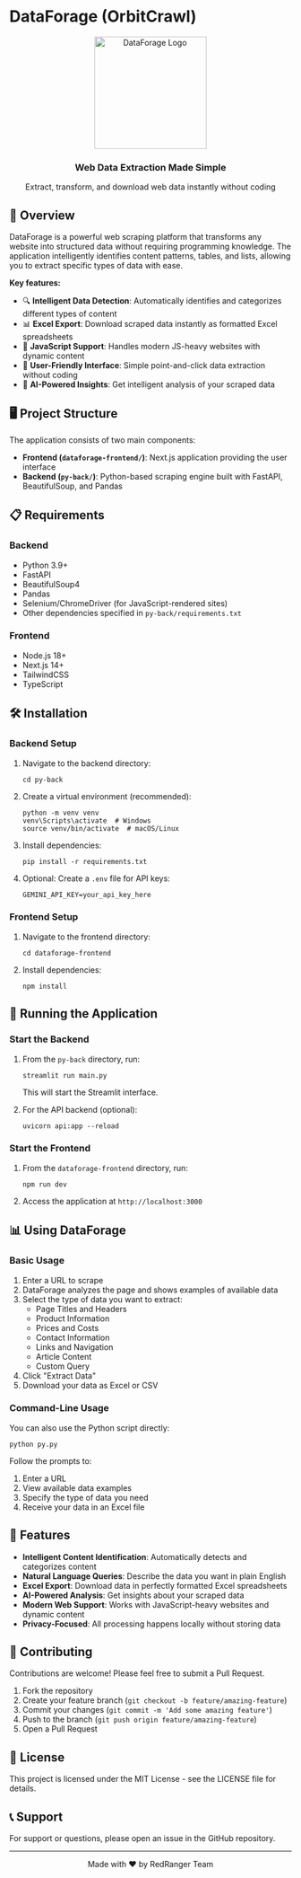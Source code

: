 # DataForage (OrbitCrawl)

<div align="center">
  <img src="dataforage-frontend/public/logo-df.jpg" alt="DataForage Logo" width="200"/>
  <h3>Web Data Extraction Made Simple</h3>
  <p>Extract, transform, and download web data instantly without coding</p>
</div>

## 🚀 Overview

DataForage is a powerful web scraping platform that transforms any website into structured data without requiring programming knowledge. The application intelligently identifies content patterns, tables, and lists, allowing you to extract specific types of data with ease.

**Key features:**

- 🔍 **Intelligent Data Detection**: Automatically identifies and categorizes different types of content
- 📊 **Excel Export**: Download scraped data instantly as formatted Excel spreadsheets
- 🔄 **JavaScript Support**: Handles modern JS-heavy websites with dynamic content
- 🔧 **User-Friendly Interface**: Simple point-and-click data extraction without coding
- 💬 **AI-Powered Insights**: Get intelligent analysis of your scraped data

## 🖥️ Project Structure

The application consists of two main components:

- **Frontend (`dataforage-frontend/`)**: Next.js application providing the user interface
- **Backend (`py-back/`)**: Python-based scraping engine built with FastAPI, BeautifulSoup, and Pandas

## 📋 Requirements

### Backend

- Python 3.9+
- FastAPI
- BeautifulSoup4
- Pandas
- Selenium/ChromeDriver (for JavaScript-rendered sites)
- Other dependencies specified in `py-back/requirements.txt`

### Frontend

- Node.js 18+
- Next.js 14+
- TailwindCSS
- TypeScript

## 🛠️ Installation

### Backend Setup

1. Navigate to the backend directory:

   ```
   cd py-back
   ```

2. Create a virtual environment (recommended):

   ```
   python -m venv venv
   venv\Scripts\activate  # Windows
   source venv/bin/activate  # macOS/Linux
   ```

3. Install dependencies:

   ```
   pip install -r requirements.txt
   ```

4. Optional: Create a `.env` file for API keys:

   ```
   GEMINI_API_KEY=your_api_key_here
   ```

### Frontend Setup

1. Navigate to the frontend directory:

   ```
   cd dataforage-frontend
   ```

2. Install dependencies:

   ```
   npm install
   ```

## 🚀 Running the Application

### Start the Backend

1. From the `py-back` directory, run:

   ```
   streamlit run main.py
   ```

   This will start the Streamlit interface.

2. For the API backend (optional):

   ```
   uvicorn api:app --reload
   ```

### Start the Frontend

1. From the `dataforage-frontend` directory, run:

   ```
   npm run dev
   ```

2. Access the application at `http://localhost:3000`

## 📊 Using DataForage

### Basic Usage

1. Enter a URL to scrape
2. DataForage analyzes the page and shows examples of available data
3. Select the type of data you want to extract:
   - Page Titles and Headers
   - Product Information
   - Prices and Costs
   - Contact Information
   - Links and Navigation
   - Article Content
   - Custom Query
4. Click "Extract Data"
5. Download your data as Excel or CSV

### Command-Line Usage

You can also use the Python script directly:

```
python py.py
```

Follow the prompts to:

1. Enter a URL
2. View available data examples
3. Specify the type of data you need
4. Receive your data in an Excel file

## 🧩 Features

- **Intelligent Content Identification**: Automatically detects and categorizes content
- **Natural Language Queries**: Describe the data you want in plain English
- **Excel Export**: Download data in perfectly formatted Excel spreadsheets
- **AI-Powered Analysis**: Get insights about your scraped data
- **Modern Web Support**: Works with JavaScript-heavy websites and dynamic content
- **Privacy-Focused**: All processing happens locally without storing data

## 🤝 Contributing

Contributions are welcome! Please feel free to submit a Pull Request.

1. Fork the repository
2. Create your feature branch (`git checkout -b feature/amazing-feature`)
3. Commit your changes (`git commit -m 'Add some amazing feature'`)
4. Push to the branch (`git push origin feature/amazing-feature`)
5. Open a Pull Request

## 📜 License

This project is licensed under the MIT License - see the LICENSE file for details.

## 📞 Support

For support or questions, please open an issue in the GitHub repository.

---

<div align="center">
  Made with ❤️ by RedRanger Team
</div>
